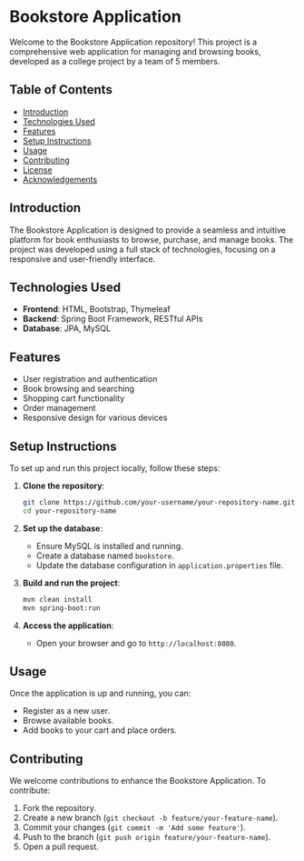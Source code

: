 # Bookstore Application

Welcome to the Bookstore Application repository! This project is a comprehensive web application for managing and browsing books, developed as a college project by a team of 5 members.

## Table of Contents
- [Introduction](#introduction)
- [Technologies Used](#technologies-used)
- [Features](#features)
- [Setup Instructions](#setup-instructions)
- [Usage](#usage)
- [Contributing](#contributing)
- [License](#license)
- [Acknowledgements](#acknowledgements)

## Introduction
The Bookstore Application is designed to provide a seamless and intuitive platform for book enthusiasts to browse, purchase, and manage books. The project was developed using a full stack of technologies, focusing on a responsive and user-friendly interface.

## Technologies Used
- **Frontend**: HTML, Bootstrap, Thymeleaf
- **Backend**: Spring Boot Framework, RESTful APIs
- **Database**: JPA, MySQL

## Features
- User registration and authentication
- Book browsing and searching
- Shopping cart functionality
- Order management
- Responsive design for various devices

## Setup Instructions
To set up and run this project locally, follow these steps:

1. **Clone the repository**:
    ```bash
    git clone https://github.com/your-username/your-repository-name.git
    cd your-repository-name
    ```

2. **Set up the database**:
   - Ensure MySQL is installed and running.
   - Create a database named `bookstore`.
   - Update the database configuration in `application.properties` file.

3. **Build and run the project**:
    ```bash
    mvn clean install
    mvn spring-boot:run
    ```

4. **Access the application**:
   - Open your browser and go to `http://localhost:8080`.

## Usage
Once the application is up and running, you can:
- Register as a new user.
- Browse available books.
- Add books to your cart and place orders.

## Contributing
We welcome contributions to enhance the Bookstore Application. To contribute:
1. Fork the repository.
2. Create a new branch (`git checkout -b feature/your-feature-name`).
3. Commit your changes (`git commit -m 'Add some feature'`).
4. Push to the branch (`git push origin feature/your-feature-name`).
5. Open a pull request.

